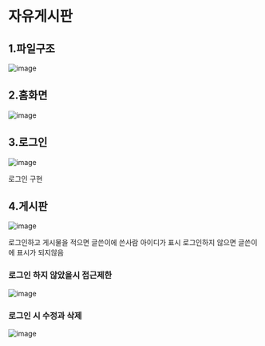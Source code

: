 # 자유게시판

## 1.파일구조

![image](https://user-images.githubusercontent.com/56648090/143528871-6269bd5a-3f9a-4e53-8822-810c1530dfb5.png)

## 2.홈화면

![image](https://user-images.githubusercontent.com/56648090/143528951-b02c9633-487e-4909-bdaf-7e707a7f5c02.png)

## 3.로그인
![image](https://user-images.githubusercontent.com/56648090/143529079-65f66e9e-4b8a-457a-8b6e-fa88f14f8cb9.png)

로그인 구현

## 4.게시판
![image](https://user-images.githubusercontent.com/56648090/143528989-d87687fb-a86d-4dea-bd57-36b4560f651d.png)

로그인하고 게시물을 적으면 글쓴이에 쓴사람 아이디가 표시
로그인하지 않으면 글쓴이에 표시가 되지않음

### 로그인 하지 않았을시 접근제한
![image](https://user-images.githubusercontent.com/56648090/143529108-cfa9b694-8ba8-4f0e-bde6-692932835ba6.png)

### 로그인 시 수정과 삭제 
![image](https://user-images.githubusercontent.com/56648090/143529207-591b7e8e-b6e2-4385-a11d-cc337989a263.png)

